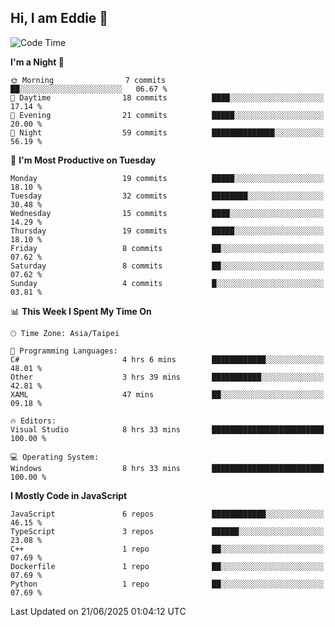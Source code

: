 ## Hi, I am Eddie 👋

<!--START_SECTION:waka-->
![Code Time](http://img.shields.io/badge/Code%20Time-622%20hrs%2038%20mins-blue)

**I'm a Night 🦉** 

```text
🌞 Morning                7 commits           ██░░░░░░░░░░░░░░░░░░░░░░░   06.67 % 
🌆 Daytime                18 commits          ████░░░░░░░░░░░░░░░░░░░░░   17.14 % 
🌃 Evening                21 commits          █████░░░░░░░░░░░░░░░░░░░░   20.00 % 
🌙 Night                  59 commits          ██████████████░░░░░░░░░░░   56.19 % 
```
📅 **I'm Most Productive on Tuesday** 

```text
Monday                   19 commits          █████░░░░░░░░░░░░░░░░░░░░   18.10 % 
Tuesday                  32 commits          ████████░░░░░░░░░░░░░░░░░   30.48 % 
Wednesday                15 commits          ████░░░░░░░░░░░░░░░░░░░░░   14.29 % 
Thursday                 19 commits          █████░░░░░░░░░░░░░░░░░░░░   18.10 % 
Friday                   8 commits           ██░░░░░░░░░░░░░░░░░░░░░░░   07.62 % 
Saturday                 8 commits           ██░░░░░░░░░░░░░░░░░░░░░░░   07.62 % 
Sunday                   4 commits           █░░░░░░░░░░░░░░░░░░░░░░░░   03.81 % 
```


📊 **This Week I Spent My Time On** 

```text
🕑︎ Time Zone: Asia/Taipei

💬 Programming Languages: 
C#                       4 hrs 6 mins        ████████████░░░░░░░░░░░░░   48.01 % 
Other                    3 hrs 39 mins       ███████████░░░░░░░░░░░░░░   42.81 % 
XAML                     47 mins             ██░░░░░░░░░░░░░░░░░░░░░░░   09.18 % 

🔥 Editors: 
Visual Studio            8 hrs 33 mins       █████████████████████████   100.00 % 

💻 Operating System: 
Windows                  8 hrs 33 mins       █████████████████████████   100.00 % 
```

**I Mostly Code in JavaScript** 

```text
JavaScript               6 repos             ████████████░░░░░░░░░░░░░   46.15 % 
TypeScript               3 repos             ██████░░░░░░░░░░░░░░░░░░░   23.08 % 
C++                      1 repo              ██░░░░░░░░░░░░░░░░░░░░░░░   07.69 % 
Dockerfile               1 repo              ██░░░░░░░░░░░░░░░░░░░░░░░   07.69 % 
Python                   1 repo              ██░░░░░░░░░░░░░░░░░░░░░░░   07.69 % 
```




 Last Updated on 21/06/2025 01:04:12 UTC
<!--END_SECTION:waka-->
